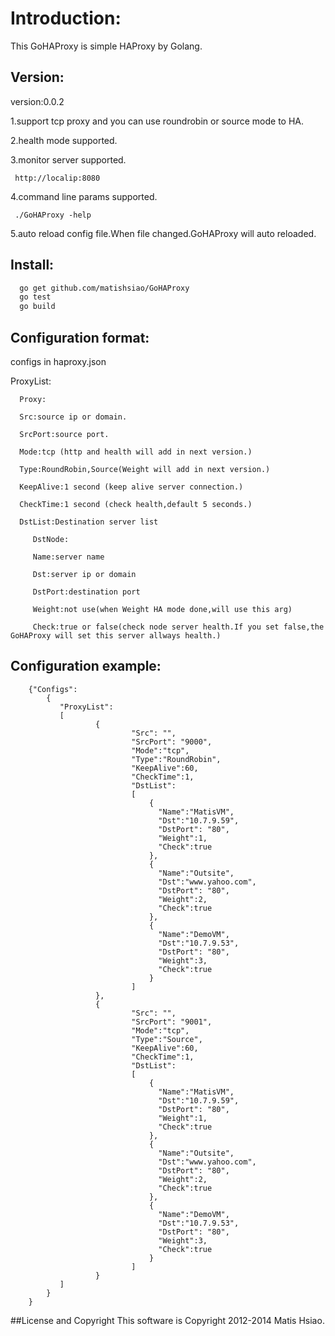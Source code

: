 # Introduction:
  This GoHAProxy is simple HAProxy by Golang.
  
## Version:

version:0.0.2

1.support tcp proxy and you can use roundrobin or source mode to HA.

2.health mode supported.

3.monitor server supported.

     http://localip:8080
     
4.command line params supported.

     ./GoHAProxy -help

5.auto reload config file.When file changed.GoHAProxy will auto reloaded.

  
## Install:
```sh
  go get github.com/matishsiao/GoHAProxy
  go test
  go build
```

## Configuration format:

configs in haproxy.json

ProxyList:

      Proxy:

      Src:source ip or domain.

      SrcPort:source port.

      Mode:tcp (http and health will add in next version.)

      Type:RoundRobin,Source(Weight will add in next version.)
   
      KeepAlive:1 second (keep alive server connection.)

      CheckTime:1 second (check health,default 5 seconds.)

      DstList:Destination server list
      
         DstNode:

         Name:server name

         Dst:server ip or domain
 
         DstPort:destination port

         Weight:not use(when Weight HA mode done,will use this arg)

         Check:true or false(check node server health.If you set false,the GoHAProxy will set this server allways health.)

## Configuration example:
		{"Configs": 
		    {       
		       "ProxyList":
		       [
		               {
		                       "Src": "",
		                       "SrcPort": "9000",
		                       "Mode":"tcp",
		                       "Type":"RoundRobin",
		                       "KeepAlive":60,
		                       "CheckTime":1,                       
		                       "DstList": 
		                       [
			                       {
			                       	 "Name":"MatisVM",
			                         "Dst":"10.7.9.59",
			                         "DstPort": "80",
			                         "Weight":1,
			                         "Check":true
			                       },
			                       {
			                         "Name":"Outsite",
			                         "Dst":"www.yahoo.com",
			                         "DstPort": "80",
			                         "Weight":2,
			                         "Check":true
			                       },
			                       {
			                       	 "Name":"DemoVM",
			                         "Dst":"10.7.9.53",
			                         "DstPort": "80",
			                         "Weight":3,
			                         "Check":true
			                       }
		                       ]
		               },
		               {
		                       "Src": "",
		                       "SrcPort": "9001",
		                       "Mode":"tcp",
		                       "Type":"Source",
		                       "KeepAlive":60,
		                       "CheckTime":1,                       
		                       "DstList": 
		                       [
			                       {
			                       	 "Name":"MatisVM",
			                         "Dst":"10.7.9.59",
			                         "DstPort": "80",
			                         "Weight":1,
			                         "Check":true
			                       },
			                       {
			                         "Name":"Outsite",
			                         "Dst":"www.yahoo.com",
			                         "DstPort": "80",
			                         "Weight":2,
			                         "Check":true
			                       },
			                       {
			                       	 "Name":"DemoVM",
			                         "Dst":"10.7.9.53",
			                         "DstPort": "80",
			                         "Weight":3,
			                         "Check":true
			                       }
		                       ]
		               }
		       ]
		    }
		}


##License and Copyright
This software is Copyright 2012-2014 Matis Hsiao.
